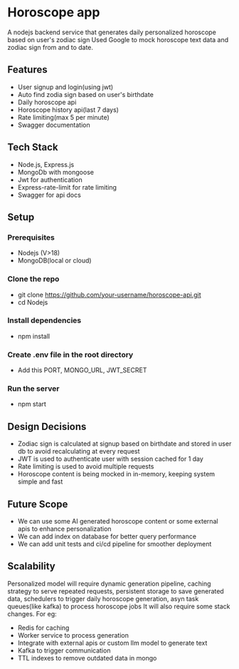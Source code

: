 # Horoscope app
A nodejs backend service that generates daily personalized horoscope based on user's zodiac sign
Used Google to mock horoscope text data and zodiac sign from and to date.

## Features
- User signup and login(using jwt)
- Auto find zodia sign based on user's birthdate
- Daily horoscope api
- Horoscope history api(last 7 days)
- Rate limiting(max 5 per minute)
- Swagger documentation

## Tech Stack
- Node.js, Express.js
- MongoDb with mongoose
- Jwt for authentication
- Express-rate-limit for rate limiting
- Swagger for api docs

## Setup

### Prerequisites
- Nodejs (V>18)
- MongoDB(local or cloud)

### Clone the repo
- git clone https://github.com/your-username/horoscope-api.git
- cd Nodejs

### Install dependencies
- npm install

### Create .env file in the root directory
- Add this PORT, MONGO_URL, JWT_SECRET

### Run the server
- npm start


## Design Decisions
- Zodiac sign is calculated at signup based on birthdate and stored in user db to avoid recalculating at every request
- JWT is used to authenticate user with session cached for 1 day
- Rate limiting is used to avoid multiple requests
- Horoscope content is being mocked in in-memory, keeping system simple and fast

## Future Scope
- We can use some AI generated horoscope content or some external apis to enhance personalization
- We can add index on database for better query performance
- We can add unit tests and ci/cd pipeline for smoother deployment

## Scalability
Personalized model will require dynamic generation pipeline, caching strategy to serve repeated requests, persistent storage to save generated data, schedulers to trigger daily horoscope generation, asyn task queues(like kafka) to process horoscope jobs
It will also require some stack changes. For eg:
- Redis for caching
- Worker service to process generation
- Integrate with external apis or custom llm model to generate text
- Kafka to trigger communication
- TTL indexes to remove outdated data in mongo